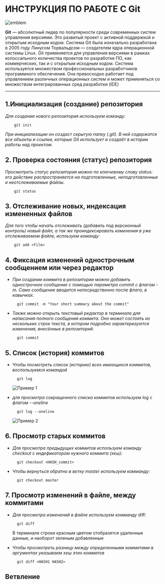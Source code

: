 # ИНСТРУКЦИЯ ПО РАБОТЕ С Git

![emblem](/images/68b2fce3467ae1624fdef3773340c1bc.jpg)

**Git** — абсолютный лидер по популярности среди современных систем управления версиями. Это развитый проект с активной поддержкой и открытым исходным кодом. Система Git была изначально разработана в 2005 году Линусом Торвальдсом — создателем ядра операционной системы Linux. Git применяется для управления версиями в рамках колоссального количества проектов по разработке ПО, как коммерческих, так и с открытым исходным кодом. Система используется множеством профессиональных разработчиков программного обеспечения. Она превосходно работает под управлением различных операционных систем и может применяться со множеством интегрированных сред разработки (IDE)

---

## 1.Инициализация (создание) репозитория

*Для создания нового репозитория используем команду:*

        git init

*При инициализации он создаст скрытую папку (.git). В ней содержатся все объекты и ссылки, которые Git использует и создаёт в истории работы над проектом.*

## 2. Проверка состояния (статус) репозитория

*Просмотреть статус репозитория можно по ключевому слову status: его действие распространяется на подготовленные, неподготовленные и неотслеживаемые файлы.*

        git status

## 3. Отслеживание новых, индексация измененных файлов

*Для того чтобы начать отслеживать (добавить под версионный контроль) новый файл, а так же проиндексировать изменения в  уже отслеживаемом файле, испльзуем команду:*

        git add <file>

## 4. Фиксация изменений однострочным сообщением или через редактор

* *При создании коммита в репозитории можно добавить однострочное сообщение с помощью параметра commit с флагом -m. Само сообщение вводится непосредственно после флага, в кавычках.*

        git commit -m "Your short summary about the commit"

* *Также можно открыть текстовый редактор в терминале для написания полного сообщения коммита. Оно может состоять из нескольких строк текста, в котором подробно характеризуются изменения, внесённые в репозиторий.*

        git commit

## 5. Список (история) коммитов

* *Чтобы посмотреть список (историю) всех имеющихся коммитов, воспользуемся командой*

        git log

    ![Пример 1](/home/andrey/1.png)

* *для просмотра сокращенного списка коммитов используем log с флагом --oneline*

        git log --oneline

     ![Пример 2](/home/andrey/2.png)

## 6. Просмотр старых коммитов

* *Для просмотра предыдущих коммитов используем команду checkout с индефикатором нужного коммита (хеш):*

        git checkout <HASH_commit>

* *Чтобы вернуться обратно в ветку master используем комманду:*

        git checkout master

## 7. Просмотр изменений в файле, между коммитами

* *Для просмотра изменений в файле используем комманду* diff:

        git diff

     В терминале строки красным цветом отобразятся удаленные данные, и наоборот зеленым добавленные

* *Чтобы просмотреть разницу между определенными коммитами в аргументах указываем хеш этих коммитов*

        git diff <HASH1 HASH2>

## Ветвление